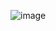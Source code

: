 
![image](https://user-images.githubusercontent.com/104687767/166160600-274aa48e-edff-48a5-bd1b-5df13c890d1b.png)

